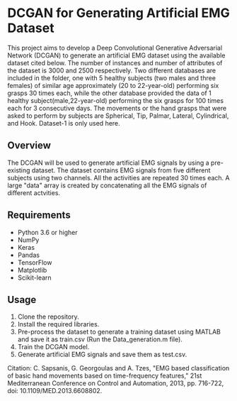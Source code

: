 # DCGAN for Generating Artificial EMG Dataset

This project aims to develop a Deep Convolutional Generative Adversarial Network (DCGAN) to generate an artificial EMG dataset using the available dataset cited below. The number of instances and number of attributes of the dataset is 3000 and 2500 respectively. Two different databases are included in the folder, one with 5 healthy subjects (two males and three females) of similar age approximately (20 to 22-year-old) performing six grasps 30 times each, while the other database provided the data of 1 healthy subject(male,22-year-old) performing the six grasps for 100 times each for 3 consecutive days. The movements or the hand grasps that were asked to perform by subjects are Spherical, Tip, Palmar, Lateral, Cylindrical, and Hook. Dataset-1 is only used here.

## Overview

The DCGAN will be used to generate artificial EMG signals by using a pre-existing dataset. The dataset contains EMG signals from five different subjects using two channels. All the activities are repeated 30 times each. A large "data" array is created by concatenating all the EMG signals of different actvities.

## Requirements

- Python 3.6 or higher
- NumPy
- Keras
- Pandas
- TensorFlow
- Matplotlib
- Scikit-learn

## Usage

1. Clone the repository.
2. Install the required libraries.
3. Pre-process the dataset to generate a training dataset using MATLAB and save it as train.csv (Run the Data_generation.m file).
4. Train the DCGAN model.
5. Generate artificial EMG signals and save them as test.csv.

Citation: C. Sapsanis, G. Georgoulas and A. Tzes, "EMG based classification of basic hand movements based on time-frequency features," 21st Mediterranean Conference on Control and Automation, 2013, pp. 716-722, doi: 10.1109/MED.2013.6608802.
